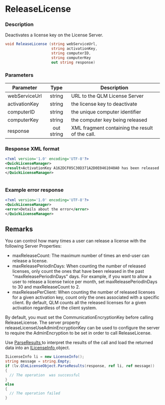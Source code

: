 # ReleaseLicense

### Description

Deactivates a license key on the License Server.

```csharp
void ReleaseLicense (string webServiceUrl, 
                     string activationKey, 
                     string computerID,
                     string computerKey
                     out string response)
```

### Parameters

| Parameter     |    Type    | Description                                     |
| ------------- | :--------: | ----------------------------------------------- |
| webServiceUrl |   string   | URL to the QLM License Server                   |
| activationKey |   string   | the license key to deactivate                   |
| computerID    |   string   | the unique computer identifier                  |
| computerKey   |   string   | the computer key being released                 |
| response      | out string | XML fragment containing the result of the call. |

### Response XML format

```xml
<?xml version='1.0' encoding='UTF-8'?>
<QuickLicenseManager>
<result>ActivationKey A162DCF05C30D371A2D0E0461040A0 has been released.</result>
</QuickLicenseManager>
 
```

### Example error response

```xml
<?xml version='1.0' encoding='UTF-8'?>
<QuickLicenseManager>
<error>Details about the error</error>
</QuickLicenseManager>
```

## Remarks

You can control how many times a user can release a license with the following Server Properties:

* maxReleaseCount: The maximum number of times an end-user can release a license.
* maxReleasePeriodInDays: When counting the number of released licenses, only count the ones that have been released in the past "maxReleasePeriodInDays" days. For example, if you want to allow a user to release a license twice per month, set maxReleasePeriodInDays to 30 and maxReleaseCount to 2.
* maxReleasePerClient: When counting the number of released licenses for a given activation key, count only the ones associated with a specific client. By default, QLM counts all the released licenses for a given activation regardless of the client system.

By default, you must set the CommunicationEncryptionKey before calling ReleaseLicense. The server property releaseLicenseUseAdminEncryptionKey can be used to configure the server to require the AdminEncryption to be set in order to call ReleaseLicense.

Use [ParseResults ](../../iqlmcustomerinfo/methods/parseresults.md)to interpret the results of the call and load the returned data into an [ILicenseInfo ](../../ilicenseinfo/)object.

```csharp
ILicenseInfo li = new LicenseInfo();
string message = string.Empty;
if (lv.QlmLicenseObject.ParseResults(response, ref li, ref message))
{
  // The operation  was successful	
}
else
{
  // The operation failed
}
```
